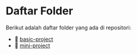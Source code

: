 # Daftar Folder

Berikut adalah daftar folder yang ada di repositori:

- 📁 [basic-project](./basic-project)
- 📁 [mini-project](./mini-project)

